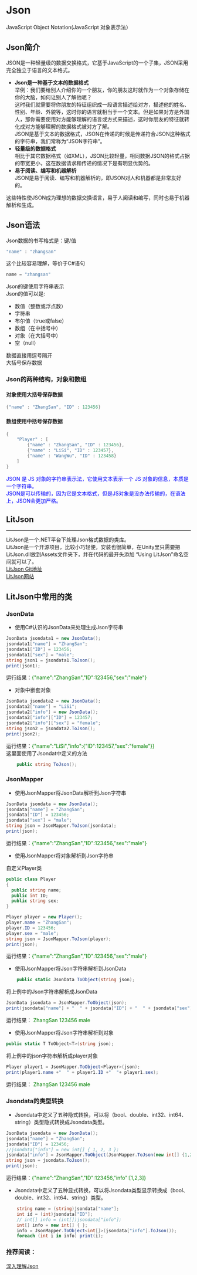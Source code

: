 # **Json**   
JavaScript Object Notation(JavaScript 对象表示法）
## **Json简介**   
JSON是一种轻量级的数据交换格式，它基于JavaScript的一个子集，JSON采用完全独立于语言的文本格式。  
* **Json是一种基于文本的数据格式**  
举例：我们要给别人介绍你的一个朋友，你的朋友这时就作为一个对象存储在你的大脑，如何让别人了解他呢？  
这时我们就需要将你朋友的特征组织成一段语言描述给对方，描述他的姓名、性别、年龄、外貌等，这时你的语言就相当于一个文本。但是如果对方是外国人，那你需要使用对方能够理解的语言或方式来描述，这时你朋友的特征就转化成对方能够理解的数据格式被对方了解。   
JSON是基于文本的数据格式，JSON在传递的时候是传递符合JSON这种格式的字符串，我们常称为“JSON字符串”。
* **轻量级的数据格式**   
相比于其它数据格式（如XML），JSON比较轻量，相同数据JSON的格式占据的带宽更小，这在数据请求和传递的情况下是有明显优势的。  
* **易于阅读、编写和机器解析**   
JSON是易于阅读、编写和机器解析的，即JSON对人和机器都是非常友好的。 

这些特性使JSON成为理想的数据交换语言，易于人阅读和编写，同时也易于机器解析和生成。
## **Json语法**  
Json数据的书写格式是：键/值  
```csharp
"name" : "zhangsan"
```   
这个比较容易理解，等价于C#语句  
```csharp
name = "zhangsan"
```
Json的键使用字符串表示   
Json的值可以是:   
* 数值（整数或浮点数）  
* 字符串   
* 布尔值（true或false）  
* 数组（在中括号中）   
* 对象（在大括号中）   
* 空（null）  

数据直接用逗号隔开   
大括号保存数据 
### **Json的两种结构，对象和数组**   
#### 对象使用大括号保存数据
```csharp
{"name" : "ZhangSan", "ID" : 123456}
```      
#### 数组使用中括号保存数据 
```csharp  
{
    "Player" : [
        {"name" : "ZhangSan", "ID" : 123456},
        {"name" : "LiSi", "ID" : 123457},
        {"name" : "WangWu", "ID" : 123458}
    ] 
}
```
<font color=blue>JSON 是 JS 对象的字符串表示法，它使用文本表示一个 JS 对象的信息，本质是一个字符串。   
JSON是可以传输的，因为它是文本格式，但是JS对象是没办法传输的，在语法上，JSON会更加严格。</font>   
## **LitJson**
---
LitJson是一个.NET平台下处理Json格式数据的类库。   
LitJson是一个开源项目，比较小巧轻便，安装也很简单，在Unity里只需要把LitJson.dll放到Assets文件夹下，并在代码的最开头添加 “Using LitJson”命名空间就可以了。  
[LitJson Git地址](https://github.com/lbv/litjson)  
[LitJson网站](http://lbv.github.io/litjson/)    
## LitJson中常用的类
### **JsonData**   
* 使用C#认识的JsonData来处理生成Json字符串
```csharp
JsonData jsondata1 = new JsonData();
jsondata1["name"] = "ZhangSan";
jsondata1["ID"] = 123456;
jsondata1["sex"] = "male";
string json1 = jsondata1.ToJson();
print(json1);
```
运行结果：<font color=green>{"name":"ZhangSan","ID":123456,"sex":"male"}</font>  
* 对象中嵌套对象  
```csharp
JsonData jsondata2 = new JsonData();
jsondata2["name"] = "LiSi";
jsondata2["info"] = new JsonData();
jsondata2["info"]["ID"] = 123457;
jsondata2["info"]["sex"] = "female";
string json2 = jsondata2.ToJson();
print(json2);
```
运行结果：<font color=green>{"name":"LiSi","info":{"ID":123457,"sex":"female"}}</font>    
这里面使用了Jsondat中定义的方法
```csharp
    public string ToJson();
``` 
### **JsonMapper**   
* 使用JsonMapper将JsonData解析到Json字符串   
```csharp
JsonData jsondata = new JsonData();
jsondata["name"] = "ZhangSan";
jsondata["ID"] = 123456;
jsondata["sex"] = "male";
string json = JsonMapper.ToJson(jsondata);
print(json);
```
运行结果：<font color=green>{"name":"ZhangSan","ID":123456,"sex":"male"}</font>    
* 使用JsonMapper将对象解析到Json字符串

自定义Player类
```csharp
public class Player
{
  public string name;
  public int ID;
  public string sex;
}
```
```csharp
Player player = new Player();
player.name = "ZhangSan";
player.ID = 123456;
player.sex = "male";
string json = JsonMapper.ToJson(player);
print(json);
```
运行结果：<font color=green>{"name":"ZhangSan","ID":123456,"sex":"male"}</font>
* 使用JsonMapper将Json字符串解析到JsonData   
```csharp
    public static JsonData ToObject(string json);
``` 
将上例中的Json字符串解析成JsonData
```csharp
JsonData jsondata = JsonMapper.ToObject(json);
print(jsondata["name"] + "  " + jsondata["ID"] + "  " + jsondata["sex"]);
```
运行结果：<font color=green> ZhangSan  123456  male</font>
* 使用JsonMapper将Json字符串解析到对象   
```csharp
public static T ToObject<T>(string json);
```
将上例中的json字符串解析成player对象
```csharp
Player player1 = JsonMapper.ToObject<Player>(json);
print(player1.name +"  " + player1.ID +"  "+ player1.sex);
```
运行结果：<font color=green> ZhangSan  123456  male</font>
### **Jsondata的类型转换**
* Jsondata中定义了五种隐式转换，可以将（bool、double、int32、int64、string）类型隐式转换成Jsondata类型。  
```csharp
JsonData jsondata = new JsonData();
jsondata["name"] = "ZhangSan";
jsondata["ID"] = 123456;
//jsondata["info"] = new int[] { 1, 2, 3 };
jsondata["info"] = JsonMapper.ToObject(JsonMapper.ToJson(new int[] {1,2,3}));
string json = jsondata.ToJson();
print(json);
``` 
运行结果：<font color=green>{"name":"ZhangSan","ID":123456,"info":[1,2,3]}</font>
* Jsondata中定义了五种显式转换，可以将Jsondata类型显示转换成（bool、double、int32、int64、string）类型。     
```csharp
    string name = (string)jsondata["name"];
    int id = (int)jsondata["ID"];
    // int[] info = (int[])jsondata["info"];
    int[] info = new int[] { };
    info = JsonMapper.ToObject<int[]>(jsondata["info"].ToJson());
    foreach (int i in info) print(i);
```
### **推荐阅读：**   
[深入理解Json](http://www.jianshu.com/p/4638fa7555aa)